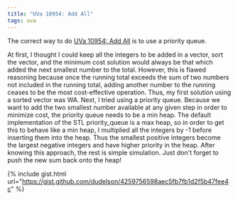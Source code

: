 ```yaml
---
title: "UVa 10954: Add All"
tags: uva
---
```

The correct way to do [UVa 10954: Add All](https://uva.onlinejudge.org/external/109/p10954.pdf) is to use a priority queue.
<!--more-->
At first, I thought I could keep all the integers to be added in a vector, sort the vector, and the minimum cost solution would always be that which added the next smallest number to the total. However, this is flawed reasoning because once the running total exceeds the sum of two numbers not included in the running total, adding another number to the running ceases to be the most cost-effective operation. Thus, my first solution using a sorted vector was WA. Next, I tried using a priority queue. Because we want to add the two smallest number available at any given step in order to minimize cost, the priority queue needs to be a min heap. The default implementation of the STL priority_queue is a max heap, so in order to get this to behave like a min heap, I multiplied all the integers by -1 before inserting them into the heap. Thus the smallest positive integers become the largest negative integers and have higher priority in the heap. After knowing this approach, the rest is simple simulation. Just don't forget to push the new sum back onto the heap!

{% include gist.html url="https://gist.github.com/dudelson/4259756598aec5fb7fb1d2f5b47fee4c" %}
